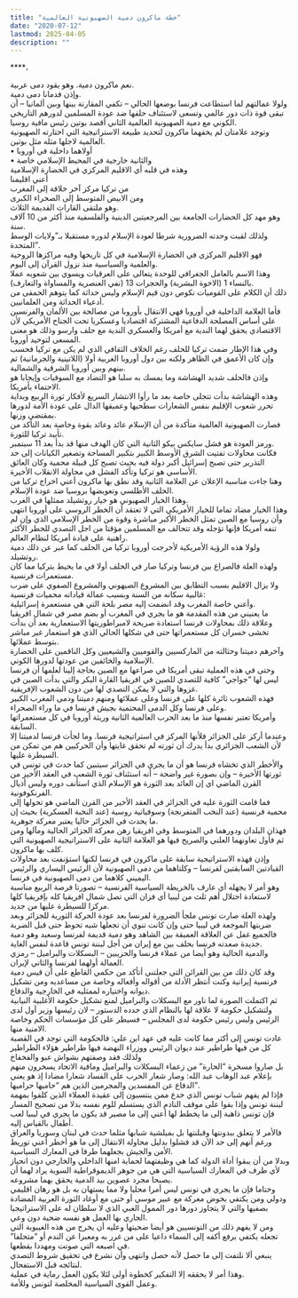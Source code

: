 ```yaml
---
title: "خطة ماكرون دمية الصهيونية العالمية"
date: "2020-07-12"
lastmod: 2025-04-05
description: ""
---
```

****،

نعم ماكرون دمية. وهو يقود دمى عربية.   
وإذن فدمانا دمى دمية.   
ولولا عمالتهم لما استطاعت فرنسا بوضعها الحالي – تكفي المقارنة بينها وبين ألمانيا – أن تبقى قوة ذات دور عالمي وتسعى لاستئناف حلفها ضد عودة المسلمين لدورهم التاريخي الكوني مع دمية الصهيونية العالمية الثاني أقصد بوتين رئيس مافية روسيا.  
وتوجد علامتان لم يخفهما ماكرون لتحديد طبيعة الاستراتيجية التي اختارته الصهيونية العالمية لاجلها مثله مثل بوتين.   
• أولاهما داخلية في أوروبا   
• والثانية خارجية في المحيط الإسلامي خاصة   
وهذه في قلبه أي الاقليم المركزي في الحضارة الإسلامية  
أعني اقليمنا   
من تركيا مركز آخر خلافة إلى المغرب   
ومن الابيض المتوسط إلى الصحراء الكبرى   
وهو ملتقى القارات القديمة الثلاث.   
وهو مهد كل الحضارات الجامعة بين المرجعيتين الدينية والفلسفية منذ أكثر من 10 آلاف سنة.  
ولذلك لقبت وحدته الضرورية شرطا لعودة الإسلام لدوره مستقبلا بـ”ولايات الوسط المتحدة”.   
فهو الاقليم المركزي في الحضارة الإسلامية في كل تاريخها وفيه مراكزها الروحية والعلمية والسياسية منذ نزول القرآن إلى اليوم.   
وهذا الاسم بالعامل الجغرافي للوحدة يتعالى على العرقيات ويسوي بين شعوبه عملا بالنساء 1 (الاخوة البشرية) والحجرات 13 (نفي العنصرية والمساواة والتعارف).   
ذلك أن الكلام على القوميات نكوص دون قيم الإسلام وليس حداثة كما يتوهم الحمقى من أدعياء الحداثة ومن العلمانيين.  
فأما العلامة الداخلية في أوروبا فهي الانتقال بأوروبا من مصالحة بين الألمان والفرنسين على أساس المصلحة الدفاعية المشتركة اقتصاديا وعسكريا تحت الجناح الأمريكي لأن الاقتصادي يحقق لهما الندية مع أمريكا والعسكري الندية مع حلف وارسو وذلك هو معنى المسعى لتوحيد أوروبا.  
وفي هذا الإطار ضمت تركيا للحلف رغم الخلاف الثقافي الذي لم يكن مع تركيا فحسب وإن كان الأعمق في الظاهر ولكنه بين دول أوروبا الغربية أولا (اللاتينية والجرمانية) ثم بينهم وبين أوروبا الشرقية والشمالية.   
وإذن فالحلف شديد الهشاشة وما يمسك به سلبا هو التضاد مع السوفيات وإيجابا هو الاحتماء بأمريكا.   
وهذه الهشاشة بدأت تتجلى خاصة بعد ما رأوا الانتشار السريع لأفكار ثورة الربيع وبداية تحرر شعوب الإقليم بنفس الشعارات سطحيها وعميقها الدال على عودة الأمة لدورها بمقتضى وزنها.  
فصارت الصهيونية العالمية متأكدة من أن الإسلام عائد وعائد بقوة وخاصة بعد التأكد من تأييد تركيا للثورة.   
ورمز العودة هو فشل سايكس بيكو الثانية التي كان الهدف منها قد بدأ بعد 11 سبتمبر.  
فكانت محاولات تفتيت الشرق الأوسط الكبير بتكبير المساحة وتصغير الكيانات إلى حد التذرير حتى تصبح إسرائيل أكبر دولة فيه بحيث تصبح كل قبيلة محمية وكان العائق الأساسي هو تركيا وتأكد الفشل في محاولة الانقلاب الأخيرة.  
وهنا جاءت مناسبة الإعلان عن العلامة الثانية وقد نطق بها ماكرون أعني اخراج تركيا من الحلف الأطلسي وتعويضها بروسيا ضد عودة الإسلام.   
وهذا الخيار الصهيوني هو خيار روتشيلد ممثلها في الغرب.  
وهذا الخيار مضاد تماما للخيار الأمريكي التي لا تعتقد أن الخطر الروسي على أوروبا انتهى وأن روسيا مع الصين تمثل الخطر الأكبر مباشرة وقوة من الخطر الإسلامي الذي وإن لم تنفه أمريكا فإنها تؤجله وقد تتحالف مع المسلمين مؤقتا من اجل التصدي للخطر الأكثر راهنية على قيادة أمريكا لنظام العالم.  
ولولا هذه الرؤية الأمريكية لأخرجت أوروبا تركيا من الحلف كما عبر عن ذلك دمية روتشيلد.   
ولهذه العلة فالصراع بين فرنسا وتركيا صار في الحلف أولا في ما يحيط بتركيا مما كان مستعمرات فرنسية.  
ولا يزال الاقليم بسبب التطابق بين المشروع الصيهوني والمشروع الصفوي على ضرب غالبية سكانه من السنة وبسبب عمالة قياداته محميات فرنسية:   
وأعني خاصة المغرب وقد انضمت إليه مصر بلحة التي هي مستعمرة إسرائيلية.  
ما يعنيني من هذه المقدمة هو ما يجري في المغرب أو بضم مصر في شمال افريقيا وعلاقة ذلك بمحاولات فرنسا استعادة صريحة لامبراطوريتها الاستعمارية بعد أن بدأت تخشى خسران كل مستعمراتها حتى في شكلها الحالي الذي هو استعمار غير مباشر بتوسط عملائها.   
وآخرهم دميتنا وحثالته من الماركسيين والقوميين والشيعيين وكل الناقمين على الحضارة الإسلامية والخائفين من عودتها لدورها الكوني.  
وحتى في هذه العملية تبقى أمريكا في صراعها مع الصين بحاجة إلينا لعلمها أن فرنسا ليس لها “جواجي” كافية للتصدي للصين في افريقيا القارة البكر والتي بدأت الصين في غزوها والتي لا يمكن التصدي لها من دون الشعوب الإفريقية.  
فهذه الشعوب ثائرة كلها على فرنسا وعلى عملائها ومنهم دميتنا ودمى المغرب الكبير وعلى فرنسا وكل الدمى المحتمية بجيش فرنسا في ما وراء الصحراء.   
وأمريكا تعتبر نفسها منذ ما بعد الحرب العالمية الثانية وريثة أوروبا في كل مستعمراتها السابقة.  
وعندما أركز على الجزائر فلأنها المركز في استراتيجية فرنسا. وما لجأت فرنسا لدميتنا إلا لأن الشعب الجزائري بدأ يدرك أن ثورته لم تحقق غايتها وأن الحركيين هم من تمكن من السيطرة عليها.  
والأخطر الذي تخشاه فرنسا هو أن ما يجري في الجزائر سيتبين كما حدث في تونس في ثورتها الأخيرة – وإن بصورة غير واضحة – أنه استئناف ثورة الشعب في العقد الأخير من القرن الماضي اي إن العائد بعد الثورة هو الإسلام الذي استأنف دوره وليس أذيال الفرنكوفونية.  
فما قامت الثورة عليه في الجزائر في العقد الأخير من القرن الماضي هو تحولها إلى محمية فرنسية (عند النخب المتفرنجة) وسوفياتية روسية (عند النخبة العسكرية) بحيث إن ما يحدث في الجزائر حاليا يعتبر معركة جوهرية.  
فهذان البلدان ودورهما في المتوسط وفي افريقيا رهن معركة الجزائر الحالية ومآلها ومن ثم فأول تعاونهما العلني والصريح فيها هو العلامة الثانية على الاستراتيجية الصهيونية التي كلف بها ماكرون.  
وإذن فهذه الاستراتيجية سابقة على ماكرون في فرنسا لكنها استؤنفت بعد محاولات القيادتين السابقتين لفرنسا – وكلتاهما من دمى الصهيونية لأن الرئيس اليساري والرئيس اليميني كلاهما من دمى الصهيونية في فرنسا.  
وهو أمر لا يجهله أي عارف بالخريطة السياسية الفرنسية – تصورتا فرصة الربيع مناسبة لاستعادة احتلال أهم ثلث من ليبيا أي فزان التي تصل شمال افريقيا كله بإفريقيا كلها مركزا للسيطرة عليها من جديد.  
ولهذه العلة صارت تونس ملجأ الضرورة لفرنسا بعد عودة الحركة الثورية للجزائر وبعد ضربتها الموجعة في ليبيا حتى وإن كانت تنوي أن تجعلها شبه تحوط حتى قبل الضربة   
فالجميع غفل عن العلاقة العميقة بين الشاهد وهو دمية قديمة لفرنسا وسعيد وهو دمية جديدة صعدته فرنسا بحلف بين مع إيران من أجل لبننة تونس قاعدة لنفس الغاية.   
والدمية الحالية وهو أيضا من عملاء فرنسا والحزيبين – البسكلات والبراميل – رمزي العمالة أولهما لفرنسا والثاني لإيران.  
وقد كان ذلك من بين القرائن التي جعلتني أتأكد من حكمي القاطع على أن قيس دمية فرنسية إيرانية وكنت أنتظر الأدلة من أقواله وأفعاله وخاصة من مساعديه ومن تشكيل ديوانه واختياره لممثليه في الخارجية والدفاع.  
ثم اكتملت الصورة لما ناور مع البسكلات والبراميل لمنع تشكيل حكومة الأغلبية النيابية ولتشكيل حكومة لا علاقة لها بالنظام الذي حدده الدستور – لان رئيسها وزير أول لدى الرئيس وليس رئيس حكومة لدى المجلس – فسيطر على كل مؤسسات الحكم وخاصة الامنية منها.  
عادت تونس إلى أكثر مما كانت عليه في عهد ابن علي: فالحكومة التي توجد في القصبة كل من فيها طراطير عند ديوان الرئيس ووزراء النهضة فيها طراطير هؤلاء الطراطير ولذلك فقد وصفتهم بشواش عبو والفخفاخ  
بل صاروا مسخرة “الحارة” من زعماء البسكلات والبراميل ومافية الاتحاد يسخرون منهم بإعلام عبد الوهاب عبد الله: وصار شعار الحرب على الفساد شعارا مضادا إذ هو يعني الدفاع عن المفسدين والمجرمين الذين هم “حاميها حراميها”.  
فإذا لم يفهم شباب تونس الذي خدع ممن ينتسبون إلى عقيدة العملاء الذين كلفوا بمهمة لبننة تونس وإذا بقوا على موقف النادم الذي يستسلم للوم نفسه بدلا من تصحيح المسار فإن تونس ذاهبة إلى ما يخطط لها أعني إلى ما مصير قد يكون ما يجري في ليبيا لعب أطفال بالقياس إليه.  
فالأمر لا يتعلق ببدونتها وقبلنتها بل بميلشية شبابها مثلما حدث في لبنان وسوريا والعراق ورغم أنهم إلى حد الآن قد فشلوا بدليل محاولة الانتقال إلى ما هو أخطر أعني توريط الأمن والجيش بجعلهما طرفا في المعارك السياسية.  
وبدلا من أن يبقوا أداة الدولة كما هي وظيفتهما لحماية امنها الداخلي والخارجي دون انحياز لأي طرف في المعارك السياسية التي هي من جوهر الديموقراطية السوية يراد لهما أن يصبحا مجرد عصوين بيد الدمية يحقق بهما مشروعه.  
وختاما فإن ما يجري في تونس ليس أمرا محليا ولا مما يستهان به بل هو رهان اقليمي ودولي ومن يكتفي بخوض معركة مع عبير موسي أو حتى مع أوغاد الثورة العربية المضادة بصفيها والتي لا يتجاوز دورها دور الممول الغبي الذي لا سلطان له على الاستراتيجيا الجاري بها العمل هو نفسه ضحية دون وعي.  
ومن لا يفهم ذلك من التونسيين هو أيضا ضحيتها وعليه أن يخرج من هذه الغيبوبة التي تجعله يكتفي برفع أكفه إلى السماء داعيا على من غرر به ومعبرا عن الندم أو “متحلفا” في اصبعه التي صوتت ومهددا بقطعها.   
ينبغي ألا نلتفت إلى ما حصل لأنه حصل وانتهى وأن نشرع في تحقيق شروط التصدي لنتائجه قبل الاستفحال.   
وهذا أمر لا يحققه إلا التفكير كخطوة أولى لئلا يكون العمل رماية في عملية.   
وعمل القوى السياسية المخلصة لتونس وللأمة.

###
